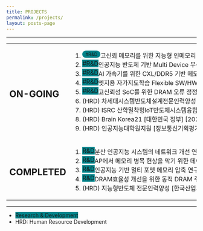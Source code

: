 ```yaml
---
title: PROJECTS
permalink: /projects/
layout: posts-page
---
```


<hr>

<table border="0">
  <tr>    
  </tr>
  <tr>
    <td> <h2> ON-GOING </h2> </td>
    <td nowrap>
      <ol>
        <li> <span style="background-color:#00838a;float:left;font-size:12px;padding:2px 8px;border-radius:50px">#R&D</span> 고신뢰 메모리를 위한 지능형 인메모리 오류정정 디바이스 개발 [정보통신기획평가원] [2021.04.01 ~ 2024.12.31] </li>
        <li> <span style="background-color:#00838a;float:left">#R&D</span>  인공지능 반도체 기반 Multi Device 무선 충전 SoC 개발 [정보통신기획평가원] [2021.04.01 ~ 2023.12.31] </li>
        <li> <span style="background-color:#00838a;float:left">#R&D</span>  AI 가속기를 위한 CXL/DDR5 기반 메모리 서브시스템 솔루션 개발 [한국산업기술평가관리원, 삼성전자, SK 하이닉스] [2023.04.01 ~ 2025.12.31] </li>
        <li> <span style="background-color:#00838a;float:left">#R&D</span>  엣지용 자가지도학습 Flexible SW/HW 통합 솔루션 개발 [정보통신기획평가원] [2023.04.01 ~ 2026.12.31] </li>
        <li> <span style="background-color:#00838a;float:left">#R&D</span>  고신뢰성 SoC를 위한 DRAM 오류 정정 기법 개발 [삼성 전자] [2023.03.01 ~ 2024.02.28] </li>
        <li> (HRD) 차세대시스템반도체설계전문인력양성 [한국산업기술평가관리원] [2021.03.01 ~ 2026.2.28] </li>
        <li> (HRD) ISRC 산학밀착형loT반도체시스템융합인력육성 [과학기술정보통신부] [2021.04.01 ~ 2024.12.31] </li>
        <li> (HRD) Brain Korea21 [대한민국 정부] [2020.09.01 ~ 2027.08.31] </li>
        <li> (HRD) 인공지능대학원지원 [정보통신기획평가원] [2019.04.01 ~ 2023.12.31] </li>
      </ol>
    </td>
  </tr>
  <tr>
    <td> <h2> COMPLETED </h2> </td>
    <td>
      <ol>
        <li> <span style="background-color:#00838a;float:left">R&D</span>  분산 인공지능 시스템의 네트워크 개선 연구 [한국연구재단] [2020.03.01 ~ 2023.02.28] </li>
        <li> <span style="background-color:#00838a;float:left">R&D</span>  AP에서 메모리 병목 현상을 막기 위한 데이터 압축 연구 [삼성전자] [2020.03.01 ~ 2021.02.28] </li>
        <li> <span style="background-color:#00838a;float:left">R&D</span>  인공지능 기반 멀티 포멧 메모리 압축 연구 [삼성전자] [2021.03.01 ~ 2022.02.28] </li>
        <li> <span style="background-color:#00838a;float:left">R&D</span>  DRAM효율성 개선을 위한 동적 DRAM 주소 결정 기법 [삼성전자] [2022.03.01 ~ 2023.02.28] </li>
        <li> (HRD) 지능형반도체 전문인력양성 [한국산업기술평가관리원] [2016.03.01 ~ 2021.02.28] </li>
      </ol>
    </td>
  </tr>
</table>

---


- <span style="background-color:#00838a;float:left"> Research & Development </span>
- HRD: Human Resource Development


